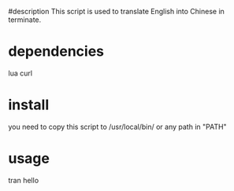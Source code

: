#description
This script is used to translate English into Chinese in terminate.

# dependencies
lua
curl

# install
you need to copy this script to /usr/local/bin/ or any path in "PATH"

# usage
tran hello


